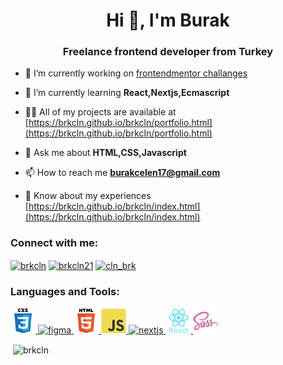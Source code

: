 <h1 align="center">Hi 👋, I'm Burak</h1>
<h3 align="center">Freelance frontend developer from Turkey</h3>

- 🔭 I’m currently working on [frontendmentor challanges](https://www.frontendmentor.io)

- 🌱 I’m currently learning **React,Nextjs,Ecmascript**

- 👨‍💻 All of my projects are available at [https://brkcln.github.io/brkcln/portfolio.html](https://brkcln.github.io/brkcln/portfolio.html)

- 💬 Ask me about **HTML,CSS,Javascript**

- 📫 How to reach me **burakcelen17@gmail.com**

- 📄 Know about my experiences [https://brkcln.github.io/brkcln/index.html](https://brkcln.github.io/brkcln/index.html)

<h3 align="left">Connect with me:</h3>
<p align="left">
<a href="https://linkedin.com/in/brkcln" target="blank"><img align="center" src="https://raw.githubusercontent.com/rahuldkjain/github-profile-readme-generator/master/src/images/icons/Social/linked-in-alt.svg" alt="brkcln" height="30" width="40" /></a>
<a href="https://fb.com/brkcln21" target="blank"><img align="center" src="https://raw.githubusercontent.com/rahuldkjain/github-profile-readme-generator/master/src/images/icons/Social/facebook.svg" alt="brkcln21" height="30" width="40" /></a>
<a href="https://instagram.com/cln_brk" target="blank"><img align="center" src="https://raw.githubusercontent.com/rahuldkjain/github-profile-readme-generator/master/src/images/icons/Social/instagram.svg" alt="cln_brk" height="30" width="40" /></a>
</p>

<h3 align="left">Languages and Tools:</h3>
<p align="left"> <a href="https://www.w3schools.com/css/" target="_blank"> <img src="https://raw.githubusercontent.com/devicons/devicon/master/icons/css3/css3-original-wordmark.svg" alt="css3" width="40" height="40"/> </a> <a href="https://www.figma.com/" target="_blank"> <img src="https://www.vectorlogo.zone/logos/figma/figma-icon.svg" alt="figma" width="40" height="40"/> </a> <a href="https://www.w3.org/html/" target="_blank"> <img src="https://raw.githubusercontent.com/devicons/devicon/master/icons/html5/html5-original-wordmark.svg" alt="html5" width="40" height="40"/> </a> <a href="https://developer.mozilla.org/en-US/docs/Web/JavaScript" target="_blank"> <img src="https://raw.githubusercontent.com/devicons/devicon/master/icons/javascript/javascript-original.svg" alt="javascript" width="40" height="40"/> </a> <a href="https://nextjs.org/" target="_blank"> <img src="https://cdn.worldvectorlogo.com/logos/nextjs-3.svg" alt="nextjs" width="40" height="40"/> </a> <a href="https://reactjs.org/" target="_blank"> <img src="https://raw.githubusercontent.com/devicons/devicon/master/icons/react/react-original-wordmark.svg" alt="react" width="40" height="40"/> </a> <a href="https://sass-lang.com" target="_blank"> <img src="https://raw.githubusercontent.com/devicons/devicon/master/icons/sass/sass-original.svg" alt="sass" width="40" height="40"/> </a> </p>

<p>&nbsp;<img align="center" src="https://github-readme-stats.vercel.app/api?username=brkcln&show_icons=true&locale=en" alt="brkcln" /></p>
